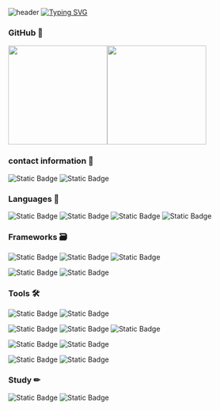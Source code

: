 
![header](https://capsule-render.vercel.app/api?type=waving&color=gradient&height=120&section=footer&animation=fadeIn&text=⚾🍀📚&fontAlign=70)
[![Typing SVG](https://readme-typing-svg.demolab.com?font=Fira+Code&size=25&letterSpacing=-1px;&pause=1000&center=true&vCenter=true&width=500&height=100&lines=Hi%2C+I'm+Hee+Seon)](https://git.io/typing-svg)


<h3>GitHub 💾</h3> 


<img height=200 src="https://github-readme-stats.vercel.app/api?username=heeseon1&theme=radical&show_icons=true&width=300px" /><img height=200 src="https://github-readme-stats.vercel.app/api/top-langs/?username=heeseon1&exclude_repo=heeseon1.github.io&layout=compact&theme=radical&card_width=300px" />


<h3>contact information 📮</h3>
<span> 
<img alt="Static Badge" src="https://img.shields.io/badge/Gmail-%23EA4335?style=flat&logo=gmail&logoColor=white&link=heeseon7789%40gmail.com">
<img alt="Static Badge" src="https://img.shields.io/badge/Velog-%2320C997?style=flat&logo=Velog&logoColor=white&link=https%3A%2F%2Fvelog.io%2F%40heeseon77%2Fposts"> 
</span>
<p></p>


<h3>Languages 💬</h3>
<span>
<img alt="Static Badge" src="https://img.shields.io/badge/Python-%233776AB?style=flat&logo=python&logoColor=white">
<img alt="Static Badge" src="https://img.shields.io/badge/javascript-%23000000?style=flat&logo=javascript&logoColor=%23F7DF1E">
<img alt="Static Badge" src="https://img.shields.io/badge/HTML-%23E34F26?style=flat&logo=html5&logoColor=white">
<img alt="Static Badge" src="https://img.shields.io/badge/CSS3-%231572B6?style=flat&logo=css3&logoColor=white">
</span>
<p></p>

<h3>Frameworks 🗃</h3>
<span>
<img alt="Static Badge" src="https://img.shields.io/badge/React-%23000000?style=flat&logo=react&logoColor=%2361DAFB">
<img alt="Static Badge" src="https://img.shields.io/badge/pycharm-%23000000?style=flat&logo=pycharm&logoColor=white">
<img alt="Static Badge" src="https://img.shields.io/badge/Django-%23092E20?style=flat&logo=django&logoColor=white">
<p></p>
<img alt="Static Badge" src="https://img.shields.io/badge/Flask-%23000000?style=flat&logo=flask&logoColor=white">
<img alt="Static Badge" src="https://img.shields.io/badge/OpenCV-%235C3EE8?style=flat&logo=opencv&logoColor=white">
</span>
<p></p>


<h3>Tools 🛠</h3>
<span>
<img alt="Static Badge" src="https://img.shields.io/badge/MySQL-%234479A1?style=flat&logo=mysql&logoColor=white">
<img alt="Static Badge" src="https://img.shields.io/badge/ORACLE-%23F80000?style=flat&logo=oracle&logoColor=white">
<p></p>
<img alt="Static Badge" src="https://img.shields.io/badge/POSTMAN-%23FF6C37?style=flat&logo=postman&logoColor=white">
<img alt="Static Badge" src="https://img.shields.io/badge/VSCode-%230854C1?style=flat&logoColor=white">
<img alt="Static Badge" src="https://img.shields.io/badge/Colab-%23F9AB00?style=flat&logo=googlecolab&logoColor=white">
<p></p>
<img alt="Static Badge" src="https://img.shields.io/badge/AdobePhotoshop-%2331A8FF?style=flat&logo=adobephotoshop&logoColor=white">
<img alt="Static Badge" src="https://img.shields.io/badge/figma-%23F24E1E?style=flat&logo=figma&logoColor=white">
<p></p>
<img alt="Static Badge" src="https://img.shields.io/badge/Github-%23181717?style=flat&logo=github&logoColor=white">
<img alt="Static Badge" src="https://img.shields.io/badge/NOTION-%23000000?style=flat&logo=notion&logoColor=white">
</span>
<p></p>



<h3>Study ✏</h3>
<span>
<img alt="Static Badge" src="https://img.shields.io/badge/JAVA-%23FF7800?style=flat&logo=java&logoColor=white">
<img alt="Static Badge" src="https://img.shields.io/badge/SPRING-%236DB33F?style=flat&logo=spring&logoColor=white">
</span>


<!--
**heeseon1/heeseon1** is a ✨ _special_ ✨ repository because its `README.md` (this file) appears on your GitHub profile.

Here are some ideas to get you started:

- 🔭 I’m currently working on ...
- 🌱 I’m currently learning ...
- 👯 I’m looking to collaborate on ...
- 🤔 I’m looking for help with ...
- 💬 Ask me about ...
- 📫 How to reach me: ...
- 😄 Pronouns: ...
- ⚡ Fun fact: ...
-->
